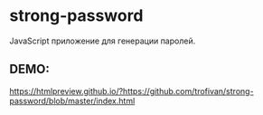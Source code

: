 # strong-password
JavaScript приложение для генерации паролей.

## DEMO:
https://htmlpreview.github.io/?https://github.com/trofivan/strong-password/blob/master/index.html
